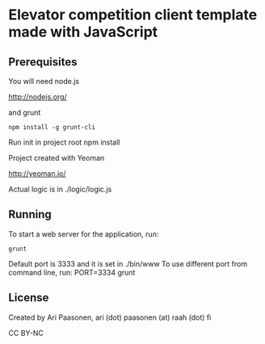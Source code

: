 # Elevator competition client template made with JavaScript

## Prerequisites

You will need node.js

http://nodejs.org/

and grunt

    npm install -g grunt-cli

Run init in project root
    npm install

Project created with Yeoman

http://yeoman.io/

Actual logic is in ./logic/logic.js

## Running

To start a web server for the application, run:

    grunt

Default port is 3333 and it is set in ./bin/www
To use different port from command line, run:
    PORT=3334 grunt

## License

Created by Ari Paasonen, ari (dot) paasonen (at) raah (dot) fi

CC BY-NC
